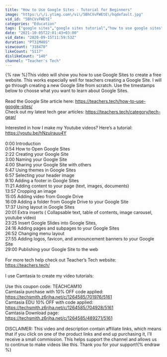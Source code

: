 ```yaml
---
title: "How to Use Google Sites - Tutorial for Beginners"
image: "https:\/\/i.ytimg.com\/vi\/5BhCVvFWEtE\/hqdefault.jpg"
vid_id: "5BhCVvFWEtE"
categories: "Education"
tags: ["google sites","google sites tutorial","how to use google sites"]
date: "2021-10-05T22:01:43+03:00"
vid_date: "2020-09-15T11:59:53Z"
duration: "PT31M40S"
viewcount: "318470"
likeCount: "5117"
dislikeCount: "140"
channel: "Teacher's Tech"
---
```

{% raw %}This video will show you how to use Google Sites to create a free website. This works especially well for teachers creating a Google Site. I will go through creating a new Google Site from scratch. Use the timestamps below to choose what you want to learn about Google Sites.<br /><br />Read the Google Site article here: <a rel="nofollow" target="blank" href="https://teachers.tech/how-to-use-google-sites/">https://teachers.tech/how-to-use-google-sites/</a><br />Check out my latest tech gear articles: <a rel="nofollow" target="blank" href="https://teachers.tech/category/tech-gear/">https://teachers.tech/category/tech-gear/</a><br /><br />Interested in how I make my Youtube videos? Here’s a tutorial: <a rel="nofollow" target="blank" href="https://youtu.be/hNzulrauu4Y">https://youtu.be/hNzulrauu4Y</a><br /><br />0:00 Introduction<br />0:54 How to Open Google Sites<br />2:22 Creating your Google Site<br />3:00 Naming your Google Site<br />4:00 Sharing your Google Site with others<br />5:47 Using themes in Google Sites<br />6:57 Selecting your header image<br />9:10 Adding a footer in Google Sites<br />11:21 Adding content to your page (text, images, documents)<br />13:57 Cropping an image<br />15:05 Adding video from Google Drive<br />16:09 Adding a folder from Google Drive to your Google Site <br />17:37 Using layout in Google Sites<br />20:01 Extra inserts ( Collapsable text, table of contents, image carousel, youtube video)<br />23:25 Insert Google Slides into Google Sites,<br />24:16 Adding pages and subpages to your Google Sites<br />26:52 Changing menu layout<br />27:55 Adding logos, favicon, and announcement banners to your Google Site<br />29:00 Publishing your Google Site to the web<br /><br />For more tech help check out Teacher’s Tech website: <a rel="nofollow" target="blank" href="https://teachers.tech/">https://teachers.tech/</a><br /><br />I use Camtasia to create my video tutorials: <br /><br />Use this coupon code: TEACHCAM10<br />Camtasia purchase with 10% OFF code applied: <a rel="nofollow" target="blank" href="https://techsmith.z6rjha.net/c/1264585/701976/5161">https://techsmith.z6rjha.net/c/1264585/701976/5161</a><br />Camtasia EDU 10% OFF with code applied: <a rel="nofollow" target="blank" href="https://techsmith.z6rjha.net/c/1264585/704928/5161">https://techsmith.z6rjha.net/c/1264585/704928/5161</a><br />Camtasia Download page: <a rel="nofollow" target="blank" href="https://techsmith.z6rjha.net/c/1264585/489271/5161">https://techsmith.z6rjha.net/c/1264585/489271/5161</a><br /><br />DISCLAIMER: This video and description contain affiliate links, which means that if you click on one of the product links and end up purchasing it, I’ll receive a small commission. This helps support the channel and allows us to continue to make videos like this. Thank you for your support!{% endraw %}
